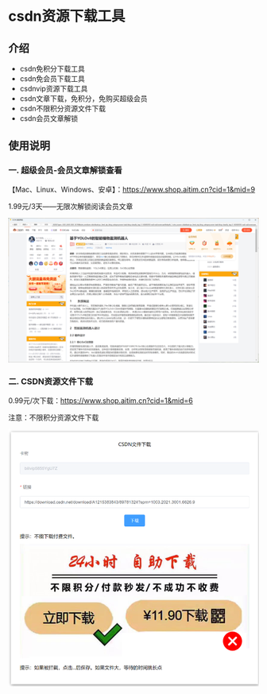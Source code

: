 # csdn资源下载工具

## 介绍
+ csdn免积分下载工具
+ csdn免会员下载工具
+ csdnvip资源下载工具
+ csdn文章下载，免积分，免购买超级会员
+ csdn不限积分资源文件下载
+ csdn会员文章解锁



## 使用说明


### 一. 超级会员-会员文章解锁查看

【Mac、Linux、Windows、安卓】：https://www.shop.aitim.cn?cid=1&mid=9

1.99元/3天——无限次解锁阅读会员文章



![alt text](image.png)


### 二. CSDN资源文件下载

0.99元/次下载：https://www.shop.aitim.cn?cid=1&mid=6

注意：不限积分资源文件下载

![alt text](image-1.png)
